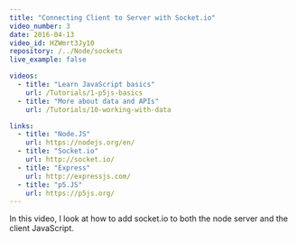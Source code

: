 ```yaml
---
title: "Connecting Client to Server with Socket.io"
video_number: 3
date: 2016-04-13
video_id: HZWmrt3Jy10
repository: /../Node/sockets
live_example: false

videos:
  - title: "Learn JavaScript basics"
    url: /Tutorials/1-p5js-basics
  - title: "More about data and APIs"
    url: /Tutorials/10-working-with-data

links:
  - title: "Node.JS"
    url: https://nodejs.org/en/
  - title: "Socket.io"
    url: http://socket.io/
  - title: "Express"
    url: http://expressjs.com/
  - title: "p5.JS"
    url: https://p5js.org/
---
```


In this video, I look at how to add socket.io to both the node server and the client JavaScript.
